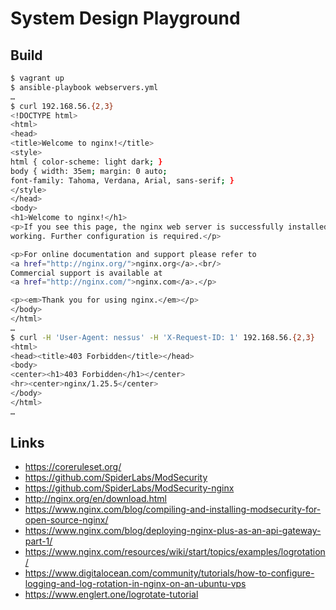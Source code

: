 # System Design Playground

## Build

```sh
$ vagrant up
$ ansible-playbook webservers.yml
…
$ curl 192.168.56.{2,3}
<!DOCTYPE html>
<html>
<head>
<title>Welcome to nginx!</title>
<style>
html { color-scheme: light dark; }
body { width: 35em; margin: 0 auto;
font-family: Tahoma, Verdana, Arial, sans-serif; }
</style>
</head>
<body>
<h1>Welcome to nginx!</h1>
<p>If you see this page, the nginx web server is successfully installed and
working. Further configuration is required.</p>

<p>For online documentation and support please refer to
<a href="http://nginx.org/">nginx.org</a>.<br/>
Commercial support is available at
<a href="http://nginx.com/">nginx.com</a>.</p>

<p><em>Thank you for using nginx.</em></p>
</body>
</html>
…
$ curl -H 'User-Agent: nessus' -H 'X-Request-ID: 1' 192.168.56.{2,3}
<html>
<head><title>403 Forbidden</title></head>
<body>
<center><h1>403 Forbidden</h1></center>
<hr><center>nginx/1.25.5</center>
</body>
</html>
…
```

## Links

- https://coreruleset.org/
- https://github.com/SpiderLabs/ModSecurity
- https://github.com/SpiderLabs/ModSecurity-nginx
- http://nginx.org/en/download.html
- https://www.nginx.com/blog/compiling-and-installing-modsecurity-for-open-source-nginx/
- https://www.nginx.com/blog/deploying-nginx-plus-as-an-api-gateway-part-1/
- https://www.nginx.com/resources/wiki/start/topics/examples/logrotation/
- https://www.digitalocean.com/community/tutorials/how-to-configure-logging-and-log-rotation-in-nginx-on-an-ubuntu-vps
- https://www.englert.one/logrotate-tutorial
